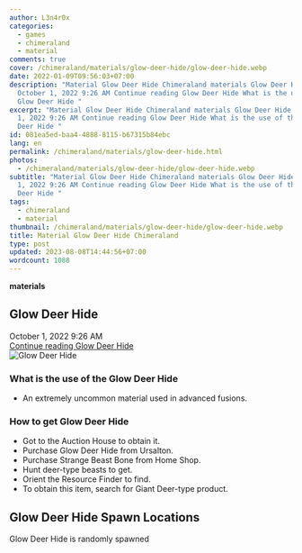 ```yaml
---
author: L3n4r0x
categories:
  - games
  - chimeraland
  - material
comments: true
cover: /chimeraland/materials/glow-deer-hide/glow-deer-hide.webp
date: 2022-01-09T09:56:03+07:00
description: "Material Glow Deer Hide Chimeraland materials Glow Deer Hide
  October 1, 2022 9:26 AM Continue reading Glow Deer Hide What is the use of the
  Glow Deer Hide "
excerpt: "Material Glow Deer Hide Chimeraland materials Glow Deer Hide October
  1, 2022 9:26 AM Continue reading Glow Deer Hide What is the use of the Glow
  Deer Hide "
id: 081ea5ed-baa4-4888-8115-b67315b84ebc
lang: en
permalink: /chimeraland/materials/glow-deer-hide.html
photos:
  - /chimeraland/materials/glow-deer-hide/glow-deer-hide.webp
subtitle: "Material Glow Deer Hide Chimeraland materials Glow Deer Hide October
  1, 2022 9:26 AM Continue reading Glow Deer Hide What is the use of the Glow
  Deer Hide "
tags:
  - chimeraland
  - material
thumbnail: /chimeraland/materials/glow-deer-hide/glow-deer-hide.webp
title: Material Glow Deer Hide Chimeraland
type: post
updated: 2023-08-08T14:44:56+07:00
wordcount: 1088
---
```


<link
  rel="stylesheet"
  href="https://rawcdn.githack.com/dimaslanjaka/Web-Manajemen/870a349/css/bootstrap-5-3-0-alpha3-wrapper.css"
/>
<section id="bootstrap-wrapper">
  <div data-bs-theme="dark">
    <div
      class="row g-0 border rounded overflow-hidden flex-md-row mb-4 shadow-sm position-relative bg-dark text-light"
    >
      <div class="col p-4 d-flex flex-column position-static">
        <strong class="d-inline-block mb-2 text-success">materials</strong>
        <h2 class="mb-0">Glow Deer Hide</h2>
        <div class="mb-1 text-muted">October 1, 2022 9:26 AM</div>
        <a
          href="/chimeraland/materials/glow-deer-hide.html"
          class="stretched-link d-none text-primary"
          >Continue reading Glow Deer Hide</a
        >
      </div>
      <div class="col-auto d-none d-md-block d-lg-block">
        <img
          src="https://www.webmanajemen.com/chimeraland/materials/glow-deer-hide/glow-deer-hide.webp"
          alt="Glow Deer Hide"
        />
      </div>
    </div>
    <div class="row">
      <div class="col-lg-6 col-12 mb-2">
        <div class="card">
          <div class="card-body">
            <h3 class="card-title">What is the use of the Glow Deer Hide</h3>
            <div class="card-text">
              <ul>
                <li>
                  An extremely uncommon material used in advanced fusions.
                </li>
              </ul>
            </div>
          </div>
        </div>
      </div>
      <div class="col-lg-6 col-12 mb-2">
        <div class="card">
          <div class="card-body">
            <h3 class="card-title">How to get Glow Deer Hide</h3>
            <div class="card-text">
              <ul>
                <li>Got to the Auction House to obtain it.</li>
                <li>Purchase Glow Deer Hide from Ursalton.</li>
                <li>Purchase Strange Beast Bone from Home Shop.</li>
                <li>Hunt deer-type beasts to get.</li>
                <li>Orient the Resource Finder to find.</li>
                <li>
                  To obtain this item, search for Giant Deer-type product.
                </li>
              </ul>
            </div>
          </div>
        </div>
      </div>
      <div class="col-12 mb-2">
        <h2>Glow Deer Hide Spawn Locations</h2>
        <p>Glow Deer Hide is randomly spawned</p>
      </div>
    </div>
  </div>
</section>